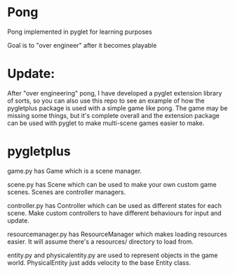 # Pong
Pong implemented in pyglet for learning purposes

Goal is to "over engineer" after it becomes playable

# Update:
After "over engineering" pong, I have developed a pyglet
extension library of sorts, so you can also use this repo
to see an example of how the pygletplus package is used with
a simple game like pong.  The game may be missing some things,
but it's complete overall and the extension package can be used
with pyglet to make multi-scene games easier to make.

# pygletplus
game.py has Game which is a scene manager.

scene.py has Scene which can be used to make your own custom
game scenes.  Scenes are controller managers.

controller.py has Controller which can be used as different states
for each scene.  Make custom controllers to have different
behaviours for input and update.

resourcemanager.py has ResourceManager which makes loading
resources easier.  It will assume there's a resources/ directory
to load from.

entity.py and physicalentity.py are used to represent objects
in the game world.  PhysicalEntity just adds velocity to the
base Entity class.
